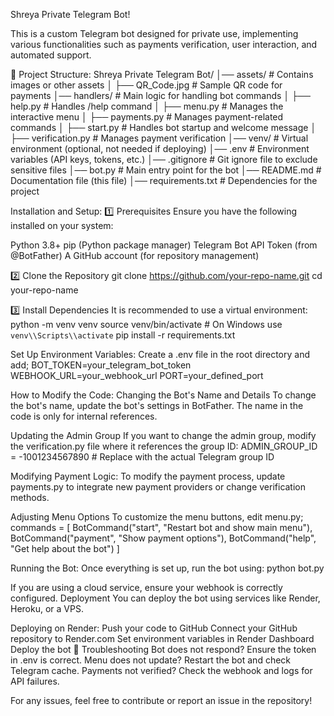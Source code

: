 Shreya Private Telegram Bot!

This is a custom Telegram bot designed for private use, implementing various functionalities such as payments verification, user interaction, and automated support.

📂 Project Structure:
Shreya Private Telegram Bot/
│── assets/               # Contains images or other assets
│   ├── QR_Code.jpg       # Sample QR code for payments
│── handlers/             # Main logic for handling bot commands
│   ├── help.py           # Handles /help command
│   ├── menu.py           # Manages the interactive menu
│   ├── payments.py       # Manages payment-related commands
│   ├── start.py          # Handles bot startup and welcome message
│   ├── verification.py   # Manages payment verification
│── venv/                 # Virtual environment (optional, not needed if deploying)
│── .env                  # Environment variables (API keys, tokens, etc.)
│── .gitignore            # Git ignore file to exclude sensitive files
│── bot.py                # Main entry point for the bot
│── README.md             # Documentation file (this file)
│── requirements.txt      # Dependencies for the project

Installation and Setup:
1️⃣ Prerequisites
Ensure you have the following installed on your system:

Python 3.8+
pip (Python package manager)
Telegram Bot API Token (from @BotFather)
A GitHub account (for repository management)

2️⃣ Clone the Repository
git clone https://github.com/your-repo-name.git
cd your-repo-name

3️⃣ Install Dependencies
It is recommended to use a virtual environment:
python -m venv venv
source venv/bin/activate   # On Windows use `venv\\Scripts\\activate`
pip install -r requirements.txt


Set Up Environment Variables:
Create a .env file in the root directory and add;
BOT_TOKEN=your_telegram_bot_token
WEBHOOK_URL=your_webhook_url
PORT=your_defined_port

How to Modify the Code:
Changing the Bot's Name and Details
To change the bot's name, update the bot's settings in BotFather. The name in the code is only for internal references.

Updating the Admin Group
If you want to change the admin group, modify the verification.py file where it references the group ID:
ADMIN_GROUP_ID = -1001234567890  # Replace with the actual Telegram group ID


Modifying Payment Logic:
To modify the payment process, update payments.py to integrate new payment providers or change verification methods.

Adjusting Menu Options
To customize the menu buttons, edit menu.py;
commands = [
    BotCommand("start", "Restart bot and show main menu"),
    BotCommand("payment", "Show payment options"),
    BotCommand("help", "Get help about the bot")
]

Running the Bot:
Once everything is set up, run the bot using:
python bot.py

If you are using a cloud service, ensure your webhook is correctly configured.
Deployment
You can deploy the bot using services like Render, Heroku, or a VPS.

Deploying on Render:
Push your code to GitHub
Connect your GitHub repository to Render.com
Set environment variables in Render Dashboard
Deploy the bot
🔧 Troubleshooting
Bot does not respond? Ensure the token in .env is correct.
Menu does not update? Restart the bot and check Telegram cache.
Payments not verified? Check the webhook and logs for API failures.

For any issues, feel free to contribute or report an issue in the repository!